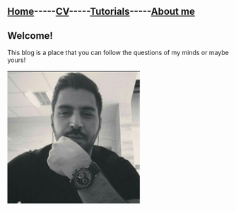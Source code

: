 ## [Home](README.md)-----[CV](cv.md)-----[Tutorials](Tutorials.md)-----[About me]()
## Welcome!
This blog is a place that you can follow the questions of my minds or maybe yours!
<br/>
<br/>
<img src="img/profile.jpg" width="300px" height="300px">
